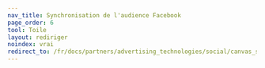 ```yaml
---
nav_title: Synchronisation de l'audience Facebook
page_order: 6
tool: Toile
layout: rediriger
noindex: vrai
redirect_to: /fr/docs/partners/advertising_technologies/social/canvas_steps/facebook_audience_sync/
---
```



